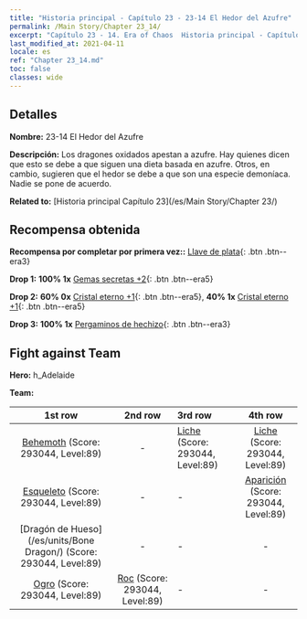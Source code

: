 ```yaml
---
title: "Historia principal - Capítulo 23 - 23-14 El Hedor del Azufre"
permalink: /Main Story/Chapter 23_14/
excerpt: "Capítulo 23 - 14. Era of Chaos  Historia principal - Capítulo 23_14. 23-14 El Hedor del Azufre"
last_modified_at: 2021-04-11
locale: es
ref: "Chapter 23_14.md"
toc: false
classes: wide
---
```


## Detalles

 **Nombre:** 23-14 El Hedor del Azufre

 **Descripción:** Los dragones oxidados apestan a azufre. Hay quienes dicen que esto se debe a que siguen una dieta basada en azufre. Otros, en cambio, sugieren que el hedor se debe a que son una especie demoníaca. Nadie se pone de acuerdo.

 **Related to:** [Historia principal Capítulo 23](/es/Main Story/Chapter 23/)

## Recompensa obtenida

 **Recompensa por completar por primera vez::** [Llave de plata](/es/Items/con_693/){: .btn .btn--era3}

 **Drop 1:** **100% 1x** [Gemas secretas +2](/es/Items/mat_79/){: .btn .btn--era5}

 **Drop 2:** **60% 0x** [Cristal eterno +1](/es/Items/mat_73/){: .btn .btn--era5}, **40% 1x** [Cristal eterno +1](/es/Items/mat_73/){: .btn .btn--era5}

 **Drop 3:** **100% 1x** [Pergaminos de hechizo](/es/Items/con_694/){: .btn .btn--era3}


## Fight against Team
 **Hero:** h_Adelaide

 **Team:**


  | 1st row | 2nd row | 3rd row | 4th row |
  |:----:|:----:|:----|:----:|
  | [Behemoth](/es/units/Behemoth/) (Score: 293044, Level:89)  | - | [Liche](/es/units/Lich/) (Score: 293044, Level:89)  | [Liche](/es/units/Lich/) (Score: 293044, Level:89)  |
  | [Esqueleto](/es/units/Skeleton/) (Score: 293044, Level:89)  | - | - | [Aparición](/es/units/Wight/) (Score: 293044, Level:89)  |
  | [Dragón de Hueso](/es/units/Bone Dragon/) (Score: 293044, Level:89)  | - | - | - |
  | [Ogro](/es/units/Ogre/) (Score: 293044, Level:89)  | [Roc](/es/units/Roc/) (Score: 293044, Level:89)  | - | - |


